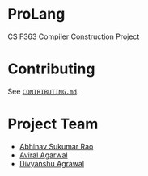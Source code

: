 # ProLang
CS F363 Compiler Construction Project

# Contributing
See [`CONTRIBUTING.md`](CONTRIBUTING.md).

# Project Team
+ [Abhinav Sukumar Rao](https://github.com/AetherPrior/)
+ [Aviral Agarwal](https://github.com/Aviral14)
+ [Divyanshu Agrawal](https://github.com/agrawal-d)
